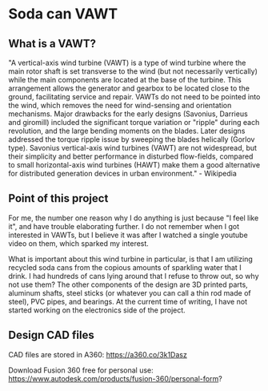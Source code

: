 # Soda can VAWT #

## What is a VAWT? ##

"A vertical-axis wind turbine (VAWT) is a type of wind turbine where the main rotor shaft is set transverse to the wind (but not necessarily vertically) while the main components 
are located at the base of the turbine. This arrangement allows the generator and gearbox to be located close to the ground, facilitating service and repair. VAWTs do not need to 
be pointed into the wind, which removes the need for wind-sensing and orientation mechanisms. Major drawbacks for the early designs (Savonius, Darrieus and giromill) 
included the significant torque variation or "ripple" during each revolution, and the large bending moments on the blades. Later designs addressed the torque ripple issue by
sweeping the blades helically (Gorlov type). Savonius vertical-axis wind turbines (VAWT) are not widespread, but their simplicity and better performance in disturbed 
flow-fields, compared to small horizontal-axis wind turbines (HAWT) make them a good alternative for distributed generation devices in urban environment." - Wikipedia

## Point of this project ##

For me, the number one reason why I do anything is just because "I feel like it", and have trouble elaborating further. I do not remember when I got interested in VAWTs, but I
believe it was after I watched a single youtube video on them, which sparked my interest.

What is important about this wind turbine in particular, is that I am utilizing recycled soda cans from the copious amounts of sparkling water that I drink. I had hundreds of cans
lying around that I refuse to throw out, so why not use them? The other components of the design are 3D printed parts, aluminum shafts, steel sticks (or whatever you can call a
thin rod made of steel), PVC pipes, and bearings. At the current time of writing, I have not started working on the electronics side of the project.

## Design CAD files ##

CAD files are stored in A360: https://a360.co/3k1Dasz

Download Fusion 360 free for personal use: https://www.autodesk.com/products/fusion-360/personal-form?

